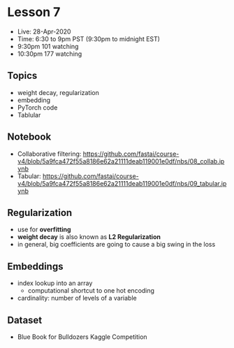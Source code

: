 # Lesson 7

- Live:  28-Apr-2020
- Time: 6:30 to 9pm PST  (9:30pm to midnight EST)
- 9:30pm 101 watching
- 10:30pm 177 watching

## Topics
- weight decay, regularization
- embedding
- PyTorch code
- Tablular

## Notebook
- Collaborative filtering:  https://github.com/fastai/course-v4/blob/5a9fca472f55a8186e62a21111deab119001e0df/nbs/08_collab.ipynb
- Tabular:  https://github.com/fastai/course-v4/blob/5a9fca472f55a8186e62a21111deab119001e0df/nbs/09_tabular.ipynb

## Regularization
- use for **overfitting**
- **weight decay** is also known as **L2 Regularization**
- in general, big coefficients are going to cause a big swing in the loss

## Embeddings
- index lookup into an array
  - computational shortcut to one hot encoding
- cardinality: number of levels of a variable

## Dataset 
- Blue Book for Bulldozers Kaggle Competition



